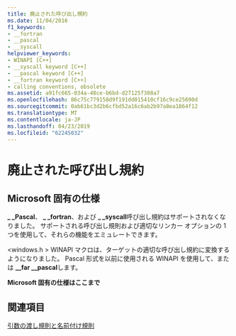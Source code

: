 ```yaml
---
title: 廃止された呼び出し規約
ms.date: 11/04/2016
f1_keywords:
- __fortran
- __pascal
- __syscall
helpviewer_keywords:
- WINAPI [C++]
- __syscall keyword [C++]
- __pascal keyword [C++]
- __fortran keyword [C++]
- calling conventions, obsolete
ms.assetid: a91fc665-034a-48ce-b6bd-d27125f308a7
ms.openlocfilehash: 86c75c779158d9f191dd015410cf16c9ce25690d
ms.sourcegitcommit: 0ab61bc3d2b6cfbd52a16c6ab2b97a8ea1864f12
ms.translationtype: MT
ms.contentlocale: ja-JP
ms.lasthandoff: 04/23/2019
ms.locfileid: "62245032"
---
```

# <a name="obsolete-calling-conventions"></a>廃止された呼び出し規約

## <a name="microsoft-specific"></a>Microsoft 固有の仕様

**_ _Pascal**、 **_ _fortran**、および **_ _syscall**呼び出し規約はサポートされなくなりました。 サポートされる呼び出し規則および適切なリンカー オプションの 1 つを使用して、それらの機能をエミュレートできます。

\<windows.h > WINAPI マクロは、ターゲットの適切な呼び出し規約に変換するようになりました。 Pascal 形式を以前に使用される WINAPI を使用して、または **__far \__pascal**します。

**Microsoft 固有の仕様はここまで**

## <a name="see-also"></a>関連項目

[引数の渡し規則と名前付け規則](../cpp/argument-passing-and-naming-conventions.md)